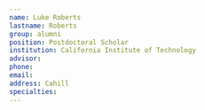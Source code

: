 ```yaml
---
name: Luke Roberts
lastname: Roberts
group: alumni
position: Postdoctoral Scholar
institution: California Institute of Technology
advisor:
phone:
email:
address: Cahill
specialties:
---
```

